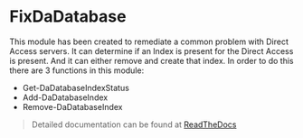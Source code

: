 # FixDaDatabase
This module has been created to remediate a common problem with Direct Access servers. It can determine if an Index is present for the Direct Access is present. And it can either remove and create that index. In order to do this there are 3 functions in this module:

* Get-DaDatabaseIndexStatus
* Add-DaDatabaseIndex
* Remove-DaDatabaseIndex

> Detailed documentation can be found at [ReadTheDocs](http://fixdadatabase.readthedocs.io/en/latest/)
